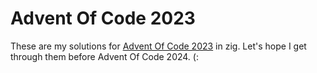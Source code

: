 # Advent Of Code 2023
These are my solutions for [Advent Of Code 2023](https://adventofcode.com/2023) in zig. Let's hope I get through them before Advent Of Code 2024. (:
